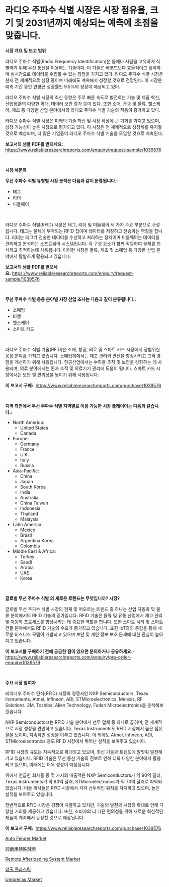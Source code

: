 <p><h1>라디오 주파수 식별 시장은 시장 점유율, 크기 및 2031년까지 예상되는 예측에 초점을 맞춥니다.</h1></p><p><strong>시장 개요 및 보고 범위</strong></p>
<p><p>라디오 주파수 식별(Radio Frequency Identification)은 물체나 사람을 고유하게 식별하기 위해 무선 통신을 이용하는 기술이다. 이 기술은 바코드보다 효율적이고 정확하며 실시간으로 데이터를 수집할 수 있는 장점을 가지고 있다. 라디오 주파수 식별 시장은 현재 전 세계적으로 성장 중이며 미래에도 계속해서 성장할 것으로 전망된다. 이 시장은 예측 기간 동안 연평균 성장률인 9.5%의 성장이 예상되고 있다.</p><p>라디오 주파수 식별 시장의 최신 동향은 주로 빠른 속도로 발전하는 기술 및 제품 혁신, 산업용途의 다양한 확대, 데이터 보안 증가 등이 있다. 또한 소매, 운송 및 물류, 헬스케어, 제조 등 다양한 산업 분야에서의 라디오 주파수 식별 기술의 적용이 증가하고 있다.</p><p>라디오 주파수 식별 시장은 미래의 기술 혁신 및 시장 확장에 큰 기회를 가지고 있으며, 성장 가능성이 높은 시장으로 평가되고 있다. 이 시장은 전 세계적으로 성장세를 유지할 것으로 예상되며, 더 많은 기업들이 라디오 주파수 식별 기술을 도입할 것으로 예측된다.</p></p>
<p><strong>보고서의 샘플 PDF를 받으세요:</strong> <a href="https://www.reliableresearchreports.com/enquiry/request-sample/1039576">https://www.reliableresearchreports.com/enquiry/request-sample/1039576</a></p>
<p>&nbsp;</p>
<p><strong>시장 세분화</strong></p>
<p><strong>무선 주파수 식별 유형별 시장 분석은 다음과 같이 분류됩니다.:</strong></p>
<p><ul><li>태그</li><li>리더</li><li>미들웨어</li></ul></p>
<p>&nbsp;</p>
<p><p>라디오 주파수 식별(RFID) 시장은 태그, 리더 및 미들웨어 세 가지 주요 부분으로 구성됩니다. 태그는 물체에 부착되는 RFID 칩이며 데이터를 저장하고 전송하는 역할을 합니다. 리더는 태그가 전송한 데이터를 수신하고 처리하는 장치이며 미들웨어는 데이터를 관리하고 분석하는 소프트웨어 시스템입니다. 각 구성 요소가 함께 작동하여 물체를 인식하고 추적하는데 사용됩니다. 이러한 시장은 물류, 제조 및 소매업 등 다양한 산업 분야에서 활발하게 활용되고 있습니다.</p></p>
<p><strong>보고서의 샘플 PDF를 받으세요:</strong>&nbsp;<a href="https://www.reliableresearchreports.com/enquiry/request-sample/1039576">https://www.reliableresearchreports.com/enquiry/request-sample/1039576</a></p>
<p>&nbsp;</p>
<p><strong> 무선 주파수 식별 응용 분야별 시장 산업 조사는 다음과 같이 분류됩니다.:</strong></p>
<p><ul><li>소매업</li><li>비행</li><li>헬스케어</li><li>스마트 카드</li></ul></p>
<p>&nbsp;</p>
<p><p>라디오 주파수 식별 기술(RFID)은 소매, 항공, 의료 및 스마트 카드 시장에서 광범위한 응용 분야를 가지고 있습니다. 소매업계에서는 재고 관리와 안전을 향상시키고 고객 경험을 개선하기 위해 사용됩니다. 항공산업에서는 수하물 추적 및 보안을 강화하는 데 사용되며, 의료 분야에서는 환자 추적 및 의료기기 관리에 도움이 됩니다. 스마트 카드 시장에서는 보안 및 편의성을 높이기 위해 사용됩니다.</p></p>
<p><strong>이 보고서 구매:</strong>&nbsp; <a href="https://www.reliableresearchreports.com/purchase/1039576">https://www.reliableresearchreports.com/purchase/1039576</a></p>
<p>&nbsp;</p>
<p><strong>지역 측면에서 무선 주파수 식별 지역별로 이용 가능한 시장 플레이어는 다음과 같습니다.:</strong></p>
<p><ul>
    <li>
        North America:
        <ul>
            <li>United States</li>
            <li>Canada</li>
        </ul>
    </li>
    <li>
        Europe:
        <ul>
            <li>Germany</li>
            <li>France</li>
            <li>U.K.</li>
            <li>Italy</li>
            <li>Russia</li>
        </ul>
    </li>
    <li>
        Asia-Pacific:
        <ul>
            <li>China</li>
            <li>Japan</li>
            <li>South Korea</li>
            <li>India</li>
            <li>Australia</li>
            <li>China Taiwan</li>
            <li>Indonesia</li>
            <li>Thailand</li>
            <li>Malaysia</li>
        </ul>
    </li>
    <li>
        Latin America:
        <ul>
            <li>Mexico</li>
            <li>Brazil</li>
            <li>Argentina Korea</li>
            <li>Colombia</li>
        </ul>
    </li>
    <li>
        Middle East & Africa:
        <ul>
            <li>Turkey</li>
            <li>Saudi</li>
            <li>Arabia</li>
            <li>UAE</li>
            <li>Korea</li>
        </ul>
    </li>
    </ul></p>
<p>&nbsp;</p>
<p><strong>글로벌 무선 주파수 식별 의 새로운 트렌드는 무엇입니까? 시장?</strong></p>
<p><p>글로벌 무선 주파수 식별 시장의 현재 및 떠오르는 트렌드 중 하나는 산업 자동화 및 물류 분야에서의 RFID 기술의 증가입니다. RFID 기술은 물류 및 유통 산업에서 재고 관리 및 자동화 프로세스를 향상시키는 데 중요한 역할을 합니다. 또한 스마트 시티 및 스마트 건물 분야에서도 RFID 기술의 수요가 증가하고 있습니다. 또한 IoT와의 통합을 통해 새로운 비즈니스 모델이 개발되고 있으며 보안 및 개인 정보 보호 문제에 대한 관심이 높아지고 있습니다.</p></p>
<p><strong>이 보고서를 구매하기 전에 궁금한 점이 있으면 문의하거나 공유하세요.</strong>- <a href="https://www.reliableresearchreports.com/enquiry/pre-order-enquiry/1039576">https://www.reliableresearchreports.com/enquiry/pre-order-enquiry/1039576</a></p>
<p>&nbsp;</p>
<p><strong>주요 시장 참여자</strong></p>
<p><p> 레이디오 주파수 인식(RFID) 시장의 경쟁사인 NXP Semiconductors, Texas Instruments, Atmel, Infineon, ADI, STMicroelectronics, Melexis, RF Solutions, 3M, Toshiba, Alien Technology, Fudan Microelectronics을 분석해보겠습니다.</p><p>NXP Semiconductors는 RFID 기술 분야에서 선두 업체 중 하나로 꼽히며, 전 세계적으로 시장 성장을 견인하고 있습니다. Texas Instruments도 RFID 시장에서 높은 점유율을 보이며, 지속적인 성장을 이루고 있습니다. 이 외에도 Atmel, Infineon, ADI, STMicroelectronics 등도 RFID 시장에서 뛰어난 실적을 보여주고 있습니다.</p><p>RFID 시장의 규모는 지속적으로 확대되고 있으며, 최신 기술과 트렌드에 발맞춰 발전해가고 있습니다. RFID 기술은 무선 통신 기술의 진보로 인해 더욱 다양한 분야에서 활용되고 있으며, 미래에는 더욱 성장이 예상됩니다.</p><p>위에서 언급한 회사들 중 몇 가지의 매출액은 NXP Semiconductors가 약 90억 달러, Texas Instruments가 약 80억 달러, STMicroelectronics가 약 70억 달러로 파악되었습니다. 이들 회사들은 RFID 시장에서 각각 선두적인 위치를 차지하고 있으며, 높은 실적을 보여주고 있습니다.</p><p>전반적으로 RFID 시장은 경쟁이 치열하고 있지만, 기술의 발전과 시장의 확대로 인해 다양한 기회를 제공하고 있습니다. 또한, 소비자의 더 나은 편의성을 위해 새로운 혁신적인 제품이 계속해서 등장할 것으로 예상됩니다.</p></p>
<p><strong>이 보고서 구매:</strong>&nbsp;&nbsp;<a href="https://www.reliableresearchreports.com/purchase/1039576">https://www.reliableresearchreports.com/purchase/1039576</a></p>
<p><p><a href="https://copper-carbon-84f.notion.site/Auto-Fender-Market-Size-Growth-Outlook-from-2024-to-2031-projecting-at-Market-s-Trends-Analysis-by-af3ad7e9e1df4cad8d9dc625f97baef7">Auto Fender Market</a></p><p><a href="https://github.com/xtkhtofdt934839/Market-Research-Report-List-1/blob/main/83166264614.md">診断用特殊酵素</a></p><p><a href="https://issuu.com/reportprime-2/docs/remote-afterloading-system-market-size-2030.pptx">Remote Afterloading System Market</a></p><p><a href="https://github.com/rsg307664904/Market-Research-Report-List-1/blob/main/41664864128.md">압출 플라스틱</a></p><p><a href="https://github.com/AKSHATREPORTPRIME/Market-Research-Report-List-3/blob/main/umbrellas-market.md">Umbrellas Market</a></p></p>

